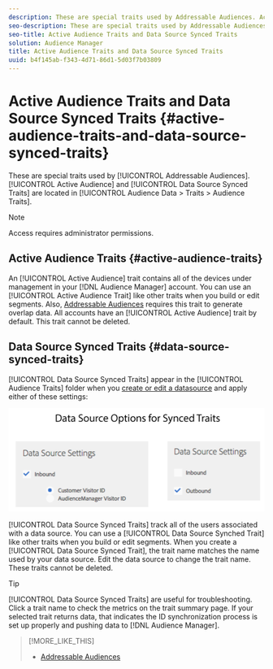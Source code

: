 ```yaml
---
description: These are special traits used by Addressable Audiences. Active Audience and Data Source Synced Traits are located in Audience Data > Traits > Audience Traits.
seo-description: These are special traits used by Addressable Audiences. Active Audience and Data Source Synced Traits are located in Audience Data > Traits > Audience Traits.
seo-title: Active Audience Traits and Data Source Synced Traits
solution: Audience Manager
title: Active Audience Traits and Data Source Synced Traits
uuid: b4f145ab-f343-4d71-86d1-5d03f7b03809
---
```


# Active Audience Traits and Data Source Synced Traits {#active-audience-traits-and-data-source-synced-traits}

These are special traits used by [!UICONTROL Addressable Audiences]. [!UICONTROL Active Audience] and [!UICONTROL Data Source Synced Traits] are located in [!UICONTROL Audience Data > Traits > Audience Traits].

>[!NOTE]
>
>Access requires administrator permissions.

## Active Audience Traits {#active-audience-traits}

An [!UICONTROL Active Audience] trait contains all of the devices under management in your [!DNL Audience Manager] account. You can use an [!UICONTROL Active Audience Trait] like other traits when you build or edit segments. Also, [Addressable Audiences](../../features/addressable-audiences.md#concept_8E0BAEF0978F4968B21482E79E601889) requires this trait to generate overlap data. All accounts have an [!UICONTROL Active Audience] trait by default. This trait cannot be deleted.

## Data Source Synced Traits {#data-source-synced-traits}

[!UICONTROL Data Source Synced Traits] appear in the [!UICONTROL Audience Traits] folder when you [create or edit a datasource](../../features/data-sources/manage-datasources.md#create-data-source) and apply either of these settings:

![](assets/datasource_synced.png)

[!UICONTROL Data Source Synced Traits] track all of the users associated with a data source. You can use a [!UICONTROL Data Source Synched Trait] like other traits when you build or edit segments. When you create a [!UICONTROL Data Source Synced Trait], the trait name matches the name used by your data source. Edit the data source to change the trait name. These traits cannot be deleted.

>[!TIP]
>
>[!UICONTROL Data Source Synced Traits] are useful for troubleshooting. Click a trait name to check the metrics on the trait summary page. If your selected trait returns data, that indicates the ID synchronization process is set up properly and pushing data to [!DNL Audience Manager].

>[!MORE_LIKE_THIS]
>
>* [Addressable Audiences](../../features/addressable-audiences.md#concept_8E0BAEF0978F4968B21482E79E601889)
